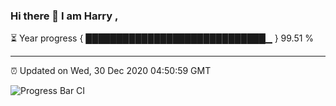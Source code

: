 ### Hi there 👋 I am Harry , 

⏳ Year progress { █████████████████████████████▁ } 99.51 %

---

⏰ Updated on Wed, 30 Dec 2020 04:50:59 GMT

![Progress Bar CI](https://github.com/duykhang68/duykhang68/workflows/Progress%20Bar%20CI/badge.svg)
